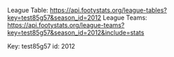 League Table: https://api.footystats.org/league-tables?key=test85g57&season_id=2012
League Teams: https://api.footystats.org/league-teams?key=test85g57&season_id=2012&include=stats



Key: test85g57
id: 2012

